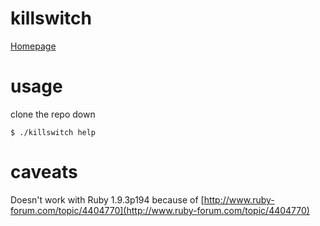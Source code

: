 killswitch
==========
[Homepage](http://kllswt.ch)

usage
======

clone the repo down

```
$ ./killswitch help
```

caveats
=======
Doesn't work with Ruby 1.9.3p194 because of [http://www.ruby-forum.com/topic/4404770](http://www.ruby-forum.com/topic/4404770)